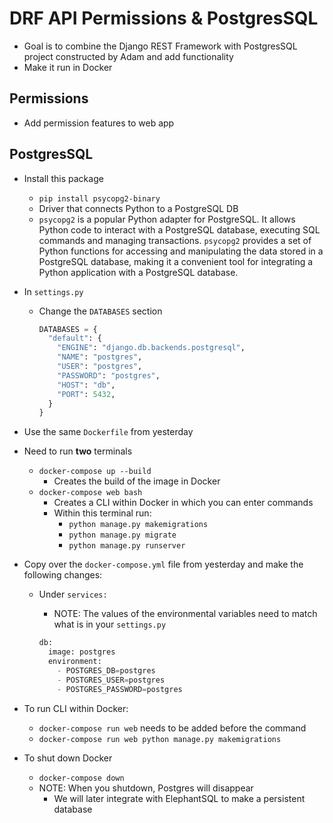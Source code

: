 # DRF API Permissions & PostgresSQL

* Goal is to combine the Django REST Framework with PostgresSQL project constructed by Adam and add functionality
* Make it run in Docker

## Permissions

* Add permission features to web app

## PostgresSQL

* Install this package
  * `pip install psycopg2-binary`
  * Driver that connects Python to a PostgreSQL DB
  * `psycopg2` is a popular Python adapter for PostgreSQL. It allows Python code to interact with a PostgreSQL database, executing SQL commands and managing transactions. `psycopg2` provides a set of Python functions for accessing and manipulating the data stored in a PostgreSQL database, making it a convenient tool for integrating a Python application with a PostgreSQL database.
* In `settings.py`
  * Change the `DATABASES` section

    ```py
    DATABASES = {
      "default": {
        "ENGINE": "django.db.backends.postgresql",
        "NAME": "postgres",
        "USER": "postgres",
        "PASSWORD": "postgres",
        "HOST": "db",
        "PORT": 5432,
      }
    }
    ```

* Use the same `Dockerfile` from yesterday
* Need to run **two** terminals
  * `docker-compose up --build`
    * Creates the build of the image in Docker
  * `docker-compose web bash`
    * Creates a CLI within Docker in which you can enter commands
    * Within this terminal run:
      * `python manage.py makemigrations`
      * `python manage.py migrate`
      * `python manage.py runserver`
* Copy over the `docker-compose.yml` file from yesterday and make the following changes:
  * Under `services:`
    * NOTE: The values of the environmental variables need to match what is in your `settings.py`

    ```py
    db:
      image: postgres
      environment:
        - POSTGRES_DB=postgres
        - POSTGRES_USER=postgres
        - POSTGRES_PASSWORD=postgres
    ```

* To run CLI within Docker:
  * `docker-compose run web` needs to be added before the command
  * `docker-compose run web python manage.py makemigrations`
* To shut down Docker
  * `docker-compose down`
  * NOTE: When you shutdown, Postgres will disappear
    * We will later integrate with ElephantSQL to make a persistent database
